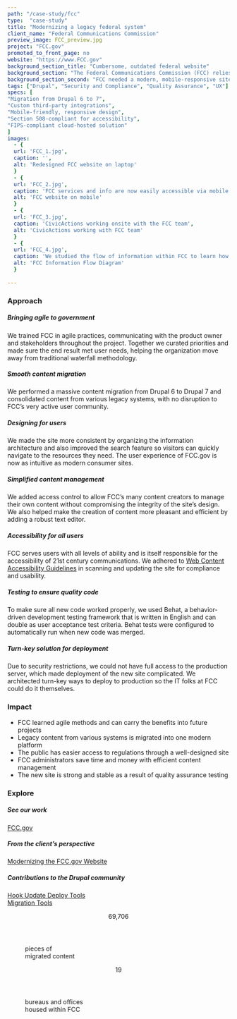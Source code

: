 ```yaml
---
path: "/case-study/fcc"
type:  "case-study"
title: "Modernizing a legacy federal system"
client_name: "Federal Communications Commission"
preview_image: FCC_preview.jpg
project: "FCC.gov"
promoted_to_front_page: no
website: "https://www.FCC.gov"
background_section_title: "Cumbersome, outdated federal website"
background_section: "The Federal Communications Commission (FCC) relies on its website to provide regulatory guidance to millions of visitors each year across various industries. The old, outdated site was hard to navigate for users seeking information and frustrating for stakeholders responsible for content management."
background_section_second: "FCC needed a modern, mobile-responsive site that was both relevant to the public and easier to manage internally. CivicActions was engaged to build the new site within a fixed-scope contract on a tight timeline and budget while also addressing stakeholders priorities as they evolved." 
tags: ["Drupal", "Security and Compliance", "Quality Assurance", "UX"]
specs: [
"Migration from Drupal 6 to 7",
"Custom third-party integrations",
"Mobile-friendly, responsive design", 
"Section 508-compliant for accessibility", 
"FIPS-compliant cloud-hosted solution"
]
images:
  - {
  url: 'FCC_1.jpg', 
  caption: '', 
  alt: 'Redesigned FCC website on laptop'
  }
  - {
  url: 'FCC_2.jpg', 
  caption: 'FCC services and info are now easily accessible via mobile device.', 
  alt: 'FCC website on mobile'
  }
  - {
  url: 'FCC_3.jpg', 
  caption: 'CivicActions working onsite with the FCC team', 
  alt: 'CivicActions working with FCC team'
  }
  - {
  url: 'FCC_4.jpg', 
  caption: 'We studied the flow of information within FCC to learn how to create the best content management experience.', 
  alt: 'FCC Information Flow Diagram'
  }  
  
---
```


### Approach

##### Bringing agile to government
We trained FCC in agile practices, communicating with the product owner and stakeholders throughout the project. Together we curated priorities and made sure the end result met user needs, helping the organization move away from traditional waterfall methodology.

##### Smooth content migration
We performed a massive content migration from Drupal 6 to Drupal 7 and consolidated content from various legacy systems, with no disruption to FCC’s very active user community. 

##### Designing for users
We made the site more consistent by organizing the information architecture and also improved the search feature so visitors can quickly navigate to the resources they need. The user experience of FCC.gov is now as intuitive as modern consumer sites.

##### Simplified content management
We added access control to allow FCC’s many content creators to manage their own content without compromising the integrity of the site’s design. We also helped make the creation of content more pleasant and efficient by adding a robust text editor.

##### Accessibility for all users
FCC serves users with all levels of ability and is itself responsible for the accessibility of 21st century communications. We adhered to [Web Content Accessibility Guidelines](https://www.w3.org/WAI/standards-guidelines/wcag/) in scanning and updating the site for compliance and usability.

##### Testing to ensure quality code
To make sure all new code worked properly, we used Behat, a behavior-driven development testing framework that is written in English and can double as user acceptance test criteria. Behat tests were configured to automatically run when new code was merged. 

##### Turn-key solution for deployment
Due to security restrictions, we could not have full access to the production server, which made deployment of the new site complicated. We architected turn-key ways to deploy to production so the IT folks at FCC could do it themselves.

### Impact
* FCC learned agile methods and can carry the benefits into future projects 
* Legacy content from various systems is migrated into one modern platform 
* The public has easier access to regulations through a well-designed site
* FCC administrators save time and money with efficient content management
* The new site is strong and stable as a result of quality assurance testing

### Explore
##### See our work
[FCC.gov](https://FCC.gov)

##### From the client’s perspective
[Modernizing the FCC.gov Website ](https://www.fcc.gov/news-events/blog/2015/04/20/modernizing-fccgov-website)

##### Contributions to the Drupal community
[Hook Update Deploy Tools](https://www.drupal.org/project/hook_update_deploy_tools)  
[Migration Tools](https://www.drupal.org/project/migration_tools)

 
<figure>
  <div> 
    <header>69,706 </header>
    <p>pieces of <br>migrated content<p>
  </div>
  <div> 
      <header>19</header>
      <p>bureaus and offices <br>housed within FCC<p>
  </div>
</figure>

